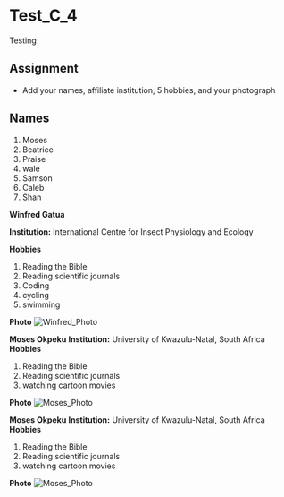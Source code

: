 # Test_C_4
Testing

## Assignment

*  Add your names, affiliate institution, 5  hobbies, and your photograph

## Names

1. Moses
2. Beatrice
3. Praise
4. wale
5. Samson
7. Caleb
8. Shan

**Winfred Gatua**

**Institution:** International Centre for Insect Physiology and Ecology

**Hobbies**
1. Reading the Bible
2. Reading scientific journals
3. Coding
4. cycling
5. swimming

**Photo**
![Winfred_Photo](https://pbs.twimg.com/media/EvdtF5ZWQAIHwJI.jpg)


**Moses Okpeku**
**Institution:** University of Kwazulu-Natal, South Africa
**Hobbies**
1. Reading the Bible
2. Reading scientific journals
3. watching cartoon movies

**Photo**
![Moses_Photo](https://twitter.com/okpekum/photo)


**Moses Okpeku**
**Institution:** University of Kwazulu-Natal, South Africa
**Hobbies**
1. Reading the Bible
2. Reading scientific journals
3. watching cartoon movies

**Photo**
![Moses_Photo](https://twitter.com/okpekum/photo)
